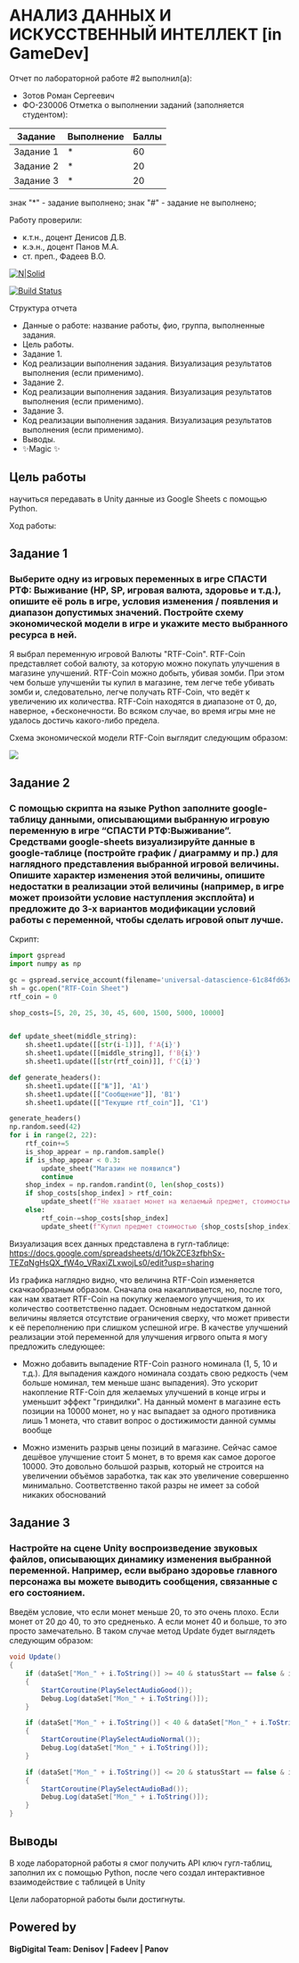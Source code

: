 # АНАЛИЗ ДАННЫХ И ИСКУССТВЕННЫЙ ИНТЕЛЛЕКТ [in GameDev]
Отчет по лабораторной работе #2 выполнил(а):
- Зотов Роман Сергеевич
- ФО-230006
Отметка о выполнении заданий (заполняется студентом):

| Задание | Выполнение | Баллы |
| ------ | ------ | ------ |
| Задание 1 | * | 60 |
| Задание 2 | * | 20 |
| Задание 3 | * | 20 |

знак "*" - задание выполнено; знак "#" - задание не выполнено;

Работу проверили:
- к.т.н., доцент Денисов Д.В.
- к.э.н., доцент Панов М.А.
- ст. преп., Фадеев В.О.

[![N|Solid](https://cldup.com/dTxpPi9lDf.thumb.png)](https://nodesource.com/products/nsolid)

[![Build Status](https://travis-ci.org/joemccann/dillinger.svg?branch=master)](https://travis-ci.org/joemccann/dillinger)

Структура отчета

- Данные о работе: название работы, фио, группа, выполненные задания.
- Цель работы.
- Задание 1.
- Код реализации выполнения задания. Визуализация результатов выполнения (если применимо).
- Задание 2.
- Код реализации выполнения задания. Визуализация результатов выполнения (если применимо).
- Задание 3.
- Код реализации выполнения задания. Визуализация результатов выполнения (если применимо).
- Выводы.
- ✨Magic ✨

## Цель работы
научиться передавать в Unity данные из Google Sheets с помощью Python.

Ход работы:

## Задание 1
### Выберите одну из игровых переменных в игре СПАСТИ РТФ: Выживание (HP, SP, игровая валюта, здоровье и т.д.), опишите её роль в игре, условия изменения / появления и диапазон допустимых значений. Постройте схему экономической модели в игре и укажите место выбранного ресурса в ней.


Я выбрал переменную игровой Валюты "RTF-Coin". RTF-Coin представляет собой валюту, за которую можно покупать улучшения в магазине улучшений. RTF-Coin можно добыть, убивая зомби. При этом чем больше улучшенйи ты купил в магазине, тем легче тебе убивать зомби и, следовательно, легче получать RTF-Coin, что ведёт к увеличению их количества. RTF-Coin находятся в диапазоне от 0, до, наверное, +бесконечности. Во всяком случае, во время игры мне не удалось достичь какого-либо предела.

Схема экономической модели RTF-Coin выглядит следующим образом: 

![](https://sun9-30.userapi.com/impg/vnC_AoNLeNlXUq1uddU-mHUcwqmZe2rRcbszfg/LoHaJnbvGUs.jpg?size=863x866&quality=96&sign=efa7bf5f0157e15343f62ed67edbcb58&type=album)

## Задание 2
### С помощью скрипта на языке Python заполните google-таблицу данными, описывающими выбранную игровую переменную в игре “СПАСТИ РТФ:Выживание”. Средствами google-sheets визуализируйте данные в google-таблице (постройте график / диаграмму и пр.) для наглядного представления выбранной игровой величины. Опишите характер изменения этой величины, опишите недостатки в реализации этой величины (например, в игре может произойти условие наступления эксплойта) и предложите до 3-х вариантов модификации условий работы с переменной, чтобы сделать игровой опыт лучше.

Скрипт:

```py
import gspread
import numpy as np

gc = gspread.service_account(filename='universal-datascience-61c84fd63e70.json')
sh = gc.open("RTF-Coin Sheet")
rtf_coin = 0

shop_costs=[5, 20, 25, 30, 45, 600, 1500, 5000, 10000]


def update_sheet(middle_string):
    sh.sheet1.update([[str(i-1)]], f'A{i}')
    sh.sheet1.update([[middle_string]], f'B{i}')
    sh.sheet1.update([[str(rtf_coin)]], f'C{i}')

def generate_headers():
    sh.sheet1.update([["№"]], 'A1')
    sh.sheet1.update([["Сообщение"]], 'B1')
    sh.sheet1.update([["Текущие rtf_coin"]], 'C1')

generate_headers()
np.random.seed(42)
for i in range(2, 22):
    rtf_coin+=5
    is_shop_appear = np.random.sample()
    if is_shop_appear < 0.3:
        update_sheet("Магазин не появился")
        continue
    shop_index = np.random.randint(0, len(shop_costs))
    if shop_costs[shop_index] > rtf_coin:
        update_sheet(f"Не хватает монет на желаемый предмет, стоимостью {shop_costs[shop_index]}")
    else:
        rtf_coin-=shop_costs[shop_index]
        update_sheet(f"Купил предмет стоимостью {shop_costs[shop_index]}")

```

Визуализация всех данных представлена в гугл-таблице: https://docs.google.com/spreadsheets/d/1OkZCE3zfbhSx-TEZqNgHsQX_fW4o_VRaxiZLxwojLs0/edit?usp=sharing

Из графика наглядно видно, что величина RTF-Coin изменяется скачкаобразным образом. Сначала она накапливается, но, после того, как нам хватает RTF-Coin на покупку желаемого улучшения, то их количество соответственно падает. Основным недостатком данной величины является отсутствие ограничения сверху, что может привести к её переполнению при слишком успешной игре. В качестве улучшений реализации этой переменной для улучшения игрвого опыта я могу предложить следующее:

* Можно добавить выпадение RTF-Coin разного номинала (1, 5, 10 и т.д.). Для выпадения каждого номинала создать свою редкость (чем больше номинал, тем меньше шанс выпадения). Это ускорит накопление RTF-Coin для желаемых улучшений в конце игры и уменьшит эффект "гриндилки". На данный момент в магазине есть позиции на 10000 монет, но у нас выпадает за одного противника лишь 1 монета, что ставит вопрос о достижимости данной суммы вообще
  
* Можно изменить разрыв цены позиций в магазине. Сейчас самое дешёвое улучшение стоит 5 монет, в то время как самое дорогое 10000. Это довольно большой разрыв, который не строится на увеличении объёмов заработка, так как это увеличение совершенно минимально. Соответственно такой разры не имеет за собой никаких обоснований 

## Задание 3
### Настройте на сцене Unity воспроизведение звуковых файлов, описывающих динамику изменения выбранной переменной. Например, если выбрано здоровье главного персонажа вы можете выводить сообщения, связанные с его состоянием.

Введём условие, что если монет меньше 20, то это очень плохо. Если монет от 20 до 40, то это средненько. А если монет 40 и больше, то это просто замечательно. В таком случае метод Update будет выглядеть следующим образом:

```cs
void Update()
{
    if (dataSet["Mon_" + i.ToString()] >= 40 & statusStart == false & i != dataSet.Count)
    {
        StartCoroutine(PlaySelectAudioGood());
        Debug.Log(dataSet["Mon_" + i.ToString()]);
    }

    if (dataSet["Mon_" + i.ToString()] < 40 & dataSet["Mon_" + i.ToString()] > 20 & statusStart == false & i != dataSet.Count)
    {
        StartCoroutine(PlaySelectAudioNormal());
        Debug.Log(dataSet["Mon_" + i.ToString()]);
    }

    if (dataSet["Mon_" + i.ToString()] <= 20 & statusStart == false & i != dataSet.Count)
    {
        StartCoroutine(PlaySelectAudioBad());
        Debug.Log(dataSet["Mon_" + i.ToString()]);
    }
}
```

## Выводы

В ходе лабораторной работы я смог получить API ключ гугл-таблиц, заполнил их с помощью Python, после чего создал интерактивное взаимодействие с таблицей в Unity

Цели лабораторной работы были достигнуты.
## Powered by

**BigDigital Team: Denisov | Fadeev | Panov**
